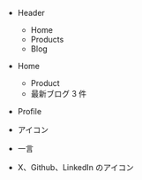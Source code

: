 - Header

  - Home
  - Products
  - Blog

- Home

  - Product
  - 最新ブログ 3 件

- Profile
- アイコン
- 一言
- X、Github、LinkedIn のアイコン
